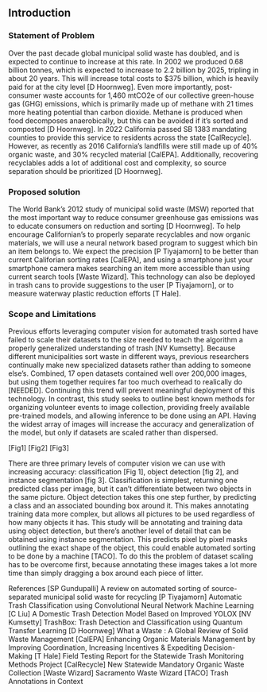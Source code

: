 ## Introduction

### Statement of Problem

Over the past decade global municipal solid waste has doubled, and is expected to continue to increase at this rate. In 2002 we produced 0.68 billion tonnes, which is expected to increase to 2.2 billion by 2025, tripling in about 20 years. This will increase total costs to $375 billion, which is heavily paid for at the city level [D Hoornweg]. Even more importantly, post-consumer waste accounts for 1,460 mtCO2e of our collective green-house gas (GHG) emissions, which is primarily made up of methane with 21 times more heating potential than carbon dioxide. Methane is produced when food decomposes anaerobically, but this can be avoided if it’s sorted and composted [D Hoornweg]. In 2022 California passed SB 1383 mandating counties to provide this service to residents across the state [CalRecycle]. However, as recently as 2016 California’s landfills were still made up of 40% organic waste, and 30% recycled material [CalEPA]. Additionally, recovering recyclables adds a lot of additional cost and complexity, so source separation should be prioritized [D Hoornweg].
  
### Proposed solution

The World Bank’s 2012 study of municipal solid waste (MSW) reported that the most important way to reduce consumer greenhouse gas emissions was to educate consumers on reduction and sorting [D Hoornweg]. To help encourage Californian’s to properly separate recyclables and now organic materials, we will use a neural network based program to suggest which bin an item belongs to. We expect the precision [P Tiyajamorn] to be better than current Califorian sorting rates [CalEPA], and using a smartphone just your smartphone camera makes searching an item more accessible than using current search tools [Waste Wizard]. This technology can also be deployed in trash cans to provide suggestions to the user [P Tiyajamorn], or to measure waterway plastic reduction efforts [T Hale].

### Scope and Limitations

Previous efforts leveraging computer vision for automated trash sorted have failed to scale their datasets to the size needed to teach the algorithm a properly generalized understanding of trash [NV Kumsetty]. Because different municipalities sort waste in different ways, previous researchers continually make new specialized datasets rather than adding to someone else’s. Combined, 17 open datasets contained well over 200,000 images, but using them together requires far too much overhead to realically do [NEEDED]. Continuing this trend will prevent meaningful deployment of this technology. In contrast, this study seeks to outline best known methods for organizing volunteer events to image collection, providing freely available pre-trained models, and allowing inference to be done using an API. Having the widest array of images will increase the accuracy and generalization of the model, but only if datasets are scaled rather than dispersed. 




[Fig1]					[Fig2]					[Fig3]

There are three primary levels of computer vision we can use with increasing accuracy: classification [Fig 1], object detection [fig 2], and instance segmentation [fig 3]. Classification is simplest, returning one predicted class per image, but it can’t differentiate between two objects in the same picture. Object detection takes this one step further, by predicting a class and an associated bounding box around it. This makes annotating training data more complex, but allows all pictures to be used regardless of how many objects it has. This study will be annotating and training data using object detection, but there’s another level of detail that can be obtained using instance segmentation. This predicts pixel by pixel masks outlining the exact shape of the object, this could enable automated sorting to be done by a machine [TACO]. To do this the problem of dataset scaling has to be overcome first, because annotating these images takes a lot more time than simply dragging a box around each piece of litter. 


References
[SP Gundupalli] A review on automated sorting of source-separated municipal solid waste for recycling
[P Tiyajamorn] Automatic Trash Classification using Convolutional Neural Network Machine Learning
[C Liu] A Domestic Trash Detection Model Based on Improved YOLOX
[NV Kumsetty] TrashBox: Trash Detection and Classification using Quantum Transfer Learning
[D Hoornweg] What a Waste : A Global Review of Solid Waste Management
[CalEPA] Enhancing Organic Materials Management by Improving Coordination, Increasing Incentives & Expediting Decision-Making
[T Hale] Field Testing Report for the Statewide Trash Monitoring Methods Project
[CalRecycle] New Statewide Mandatory Organic Waste Collection
[Waste Wizard] Sacramento Waste Wizard
[TACO] Trash Annotations in Context

